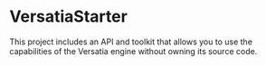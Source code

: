 # VersatiaStarter
This project includes an API and toolkit that allows you to use the capabilities of the Versatia engine without owning its source code.
